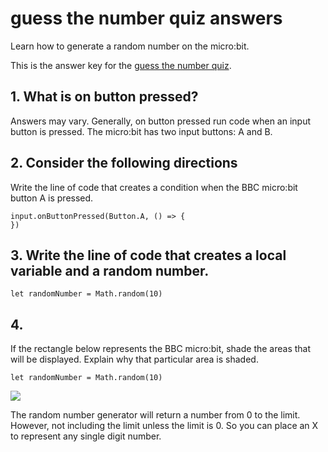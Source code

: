 # guess the number quiz answers

Learn how to generate a random number on the micro:bit.

This is the answer key for the [guess the number quiz](/microbit/lessons/guess-the-number/quiz).

## 1. What is on button pressed?

Answers may vary. Generally, on button pressed run code when an input button is pressed. The micro:bit has two input buttons: A and B.

## 2. Consider the following directions

Write the line of code that creates a condition when the BBC micro:bit button A is pressed.


```blocks
input.onButtonPressed(Button.A, () => {    
})
```

## 3. Write the line of code that creates a **local variable** and a **random number**.




```blocks
let randomNumber = Math.random(10)
```

## 4. 
If the rectangle below represents the BBC micro:bit, shade the areas that will be displayed. Explain why that particular area is shaded.

```blocks
let randomNumber = Math.random(10)
```


![](/static/mb/lessons/guess-the-number-0.png)

The random number generator will return a number from 0 to the limit. However, not including the limit unless the limit is 0. So you can place an X to represent any single digit number.

